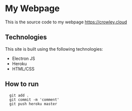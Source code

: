 # My Webpage

This is the source code to my webpage https://crowley.cloud

## Technologies

This site is built using the following technologies:

* Electron JS
* Heroku 
* HTML/CSS

## How to run

      git add .
      git commit -m 'comment'
      git push heroku master